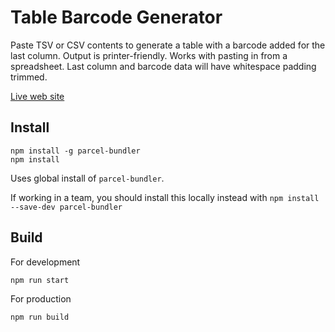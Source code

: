 # Table Barcode Generator

Paste TSV or CSV contents to generate a table with a barcode added
for the last column. Output is printer-friendly. Works with
pasting in from a spreadsheet. Last column and barcode data will
have whitespace padding trimmed.

[Live web site](https://gock.net/table-barcode-generator/)

## Install

    npm install -g parcel-bundler
    npm install

Uses global install of `parcel-bundler`.

If working in a team, you should install this locally instead with `npm install --save-dev parcel-bundler`

## Build

For development

    npm run start

For production

    npm run build

